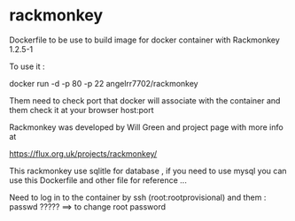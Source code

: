 rackmonkey
==========

Dockerfile to be use to build image for docker container with Rackmonkey 1.2.5-1


To use it :

docker run -d -p 80 -p 22 angelrr7702/rackmonkey

Them need to  check port that docker will associate with the container and them check it at your browser host:port
 

 Rackmonkey was developed by Will Green and project page with more info at
 
https://flux.org.uk/projects/rackmonkey/


This rackmonkey use sqlitle for database , if you need to use mysql you can use this Dockerfile and other file for reference ...


Need to log in to the container by ssh (root:rootprovisional) and them : passwd ????? ==> to change root password
